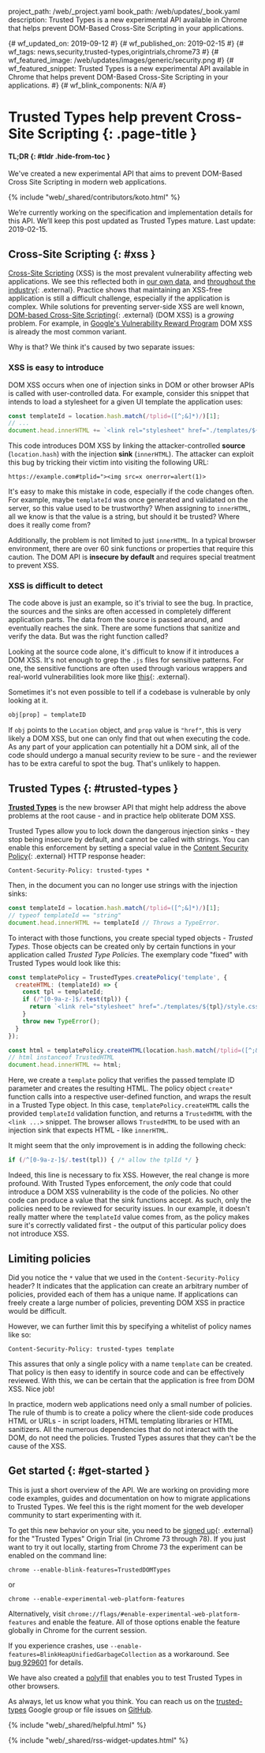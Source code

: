 project_path: /web/_project.yaml
book_path: /web/updates/_book.yaml
description: Trusted Types is a new experimental API available in Chrome that helps prevent DOM-Based Cross-Site Scripting in your applications.

{# wf_updated_on: 2019-09-12 #}
{# wf_published_on: 2019-02-15 #}
{# wf_tags: news,security,trusted-types,origintrials,chrome73 #}
{# wf_featured_image: /web/updates/images/generic/security.png #}
{# wf_featured_snippet: Trusted Types is a new experimental API available in Chrome that helps prevent DOM-Based Cross-Site Scripting in your applications. #}
{# wf_blink_components: N/A #}

# Trusted Types help prevent Cross-Site Scripting {: .page-title }

#### TL;DR {: #tldr .hide-from-toc }
We've created a new experimental API that aims to prevent DOM-Based Cross
Site Scripting in modern web applications.

{% include "web/_shared/contributors/koto.html" %}

<aside class="caution"> We’re currently working on the specification and
implementation details for this API. We’ll keep this post updated as Trusted
Types mature. Last update: 2019-02-15.</aside>

## Cross-Site Scripting {: #xss }

[Cross-Site Scripting](https://en.wikipedia.org/wiki/Cross-site_scripting) (XSS)
is the most prevalent vulnerability affecting web applications. We see this
reflected both in
[our own data](https://security.googleblog.com/2016/09/reshaping-web-defenses-with-strict.html),
and
[throughout the industry](https://www.hackerone.com/sites/default/files/2017-06/The%20Hacker-Powered%20Security%20Report.pdf){: .external}.
Practice shows that maintaining an XSS-free application is still a difficult
challenge, especially if the application is complex. While solutions for
preventing server-side XSS are well known,
[DOM-based Cross-Site Scripting](https://www.owasp.org/index.php/DOM_Based_XSS){: .external}
(DOM XSS) is a *growing* problem. For example, in
[Google's Vulnerability Reward Program](https://g.co/vrp) DOM XSS is already the
most common variant.

Why is that? We think it's caused by two separate issues:

### XSS is easy to introduce

DOM XSS occurs when one of injection sinks in DOM or other browser APIs is
called with user-controlled data. For example, consider this snippet that
intends to load a stylesheet for a given UI template the application uses:

```js
const templateId = location.hash.match(/tplid=([^;&]*)/)[1];
// ...
document.head.innerHTML += `<link rel="stylesheet" href="./templates/${templateId}/style.css">`
```

This code introduces DOM XSS by linking the attacker-controlled **source**
(`location.hash`) with the injection **sink** (`innerHTML`). The attacker can
exploit this bug by tricking their victim into visiting the following URL:

```
https://example.com#tplid="><img src=x onerror=alert(1)>
```

It's easy to make this mistake in code, especially if the code changes often.
For example, maybe `templateId` was once generated and validated on the server,
so this value used to be trustworthy? When assigning to `innerHTML`, all we know
is that the value is a string, but should it be trusted? Where does it really
come from?

Additionally, the problem is not limited to just `innerHTML`. In a typical
browser environment, there are over 60 sink functions or properties that require
this caution. The DOM API is **insecure by default** and requires special
treatment to prevent XSS.

### XSS is difficult to detect

The code above is just an example, so it's trivial to see the bug. In practice,
the sources and the sinks are often accessed in completely different application
parts. The data from the source is passed around, and eventually reaches the
sink. There are some functions that sanitize and verify the data. But was the
right function called?

Looking at the source code alone, it's difficult to know if it introduces a DOM
XSS. It's not enough to grep the `.js` files for sensitive patterns. For one,
the sensitive functions are often used through various wrappers and real-world
vulnerabilities look more like
[this](https://hackerone.com/reports/158853){: .external}.

Sometimes it's not even possible to tell if a codebase is vulnerable by only
looking at it.

```js
obj[prop] = templateID
```

If `obj` points to the `Location` object, and `prop` value is `"href"`, this is
very likely a DOM XSS, but one can only find that out when executing the code.
As any part of your application can potentially hit a DOM sink, all of the code
should undergo a manual security review to be sure - and the reviewer has to be
extra careful to spot the bug. That's unlikely to happen.

## Trusted Types {: #trusted-types }

**[Trusted Types](https://github.com/WICG/trusted-types)** is the new browser
API that might help address the above problems at the root cause - and in
practice help obliterate DOM XSS.

Trusted Types allow you to lock down the dangerous injection sinks - they stop
being insecure by default, and cannot be called with strings. You can enable
this enforcement by setting a special value in the
[Content Security Policy](https://developer.mozilla.org/en-US/docs/Web/HTTP/Headers/Content-Security-Policy){: .external}
HTTP response header:

```
Content-Security-Policy: trusted-types *
```

Then, in the document you can no longer use strings with the injection sinks:

```js
const templateId = location.hash.match(/tplid=([^;&]*)/)[1];
// typeof templateId == "string"
document.head.innerHTML += templateId // Throws a TypeError.
```

To interact with those functions, you create special typed objects - *Trusted
Types*. Those objects can be created only by certain functions in your
application called *Trusted Type Policies*. The exemplary code "fixed" with
Trusted Types would look like this:

```js
const templatePolicy = TrustedTypes.createPolicy('template', {
  createHTML: (templateId) => {
    const tpl = templateId;
    if (/^[0-9a-z-]$/.test(tpl)) {
      return `<link rel="stylesheet" href="./templates/${tpl}/style.css">`;
    }
    throw new TypeError();
  }
});

const html = templatePolicy.createHTML(location.hash.match(/tplid=([^;&]*)/)[1]);
// html instanceof TrustedHTML
document.head.innerHTML += html;
```

Here, we create a `template` policy that verifies the passed template ID
parameter and creates the resulting HTML. The policy object `create*` function
calls into a respective user-defined function, and wraps the result in a Trusted
Type object. In this case, `templatePolicy.createHTML` calls the provided `templateId`
validation function, and returns a `TrustedHTML` with the `<link ...>` snippet.
The browser allows `TrustedHTML` to be used with an injection sink that expects
HTML - like `innerHTML`.

It might seem that the only improvement is in adding the following check:

```js
if (/^[0-9a-z-]$/.test(tpl)) { /* allow the tplId */ }
```

Indeed, this line is necessary to fix XSS. However, the real change is more
profound. With Trusted Types enforcement, the *only* code that could introduce a
DOM XSS vulnerability is the code of the policies. No other code can produce a
value that the sink functions accept. As such, only the policies need to be
reviewed for security issues. In our example, it doesn't really matter where the
`templateId` value comes from, as the policy makes sure it's correctly validated
first - the output of this particular policy does not introduce XSS.

## Limiting policies

Did you notice the `*` value that we used in the `Content-Security-Policy`
header? It indicates that the application can create an arbitrary number of
policies, provided each of them has a unique name. If applications can freely
create a large number of policies, preventing DOM XSS in practice would be
difficult.

However, we can further limit this by specifying a whitelist of policy names
like so:

```
Content-Security-Policy: trusted-types template
```

This assures that only a single policy with a name `template` can be created.
That policy is then easy to identify in source code and can be effectively
reviewed. With this, we can be certain that the application is free from DOM
XSS. Nice job!

In practice, modern web applications need only a small number of policies. The
rule of thumb is to create a policy where the client-side code produces HTML or
URLs - in script loaders, HTML templating libraries or HTML sanitizers. All the
numerous dependencies that do not interact with the DOM, do not need the
policies. Trusted Types assures that they can't be the cause of the XSS.

## Get started {: #get-started }

This is just a short overview of the API. We are working on providing more code
examples, guides and documentation on how to migrate applications to Trusted
Types. We feel this is the right moment for the web developer community to start
experimenting with it.

To get this new behavior on your site, you need to be
[signed up](https://developers.chrome.com/origintrials){: .external} for the
"Trusted Types" Origin Trial (in Chrome 73 through 78). If you just want to try
it out locally, starting from Chrome 73 the experiment can be enabled on the
command line:

```
chrome --enable-blink-features=TrustedDOMTypes
```

or

```
chrome --enable-experimental-web-platform-features
```

Alternatively, visit `chrome://flags/#enable-experimental-web-platform-features`
and enable the feature. All of those options enable the feature globally in
Chrome for the current session.

<aside class="caution">If you experience crashes, use <code>--enable-features=BlinkHeapUnifiedGarbageCollection</code> as a workaround. See
<a href="http://crbug.com/929601">bug&nbsp;929601</a> for details.</aside>

We have also created a [polyfill](https://github.com/WICG/trusted-types) that
enables you to test Trusted Types in other browsers.

As always, let us know what you think. You can reach us on the
[trusted-types](https://groups.google.com/forum/#!forum/trusted-types) Google
group or file issues on [GitHub](https://github.com/WICG/trusted-types).

{% include "web/_shared/helpful.html" %}

{% include "web/_shared/rss-widget-updates.html" %}
